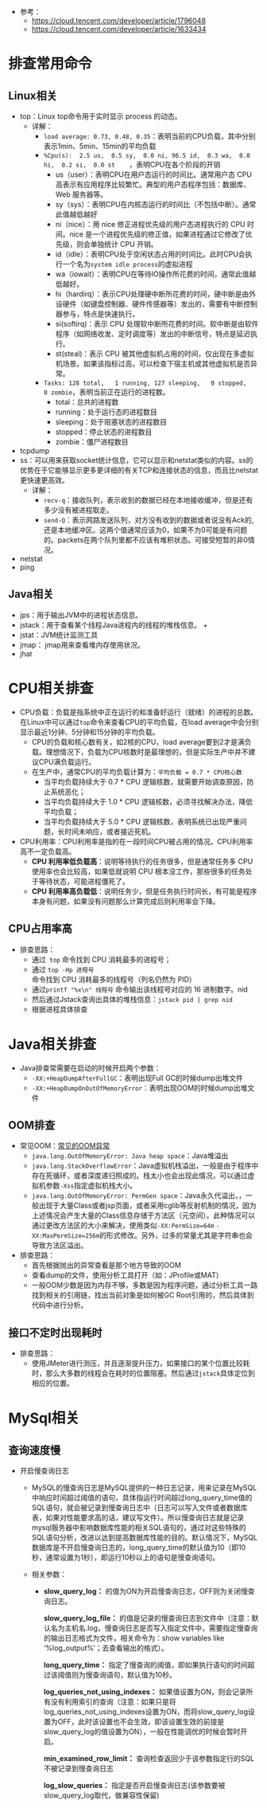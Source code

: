 + 参考：
  + https://cloud.tencent.com/developer/article/1796048
  + https://cloud.tencent.com/developer/article/1633434

# 排查常用命令

## Linux相关

+ top：Linux top命令用于实时显示 process 的动态。
  + 详解：
    + `load average: 0.73, 0.48, 0.35`：表明当前的CPU负载，其中分别表示1min、5min、15min的平均负载
    + `%Cpu(s):  2.5 us,  0.5 sy,  0.0 ni, 96.5 id,  0.3 wa,  0.0 hi,  0.2 si,  0.0 st    `，表明CPU在各个阶段的开销
      + us（user）：表明CPU在用户态运行的时间比。通常用户态 CPU 高表示有应用程序比较繁忙。典型的用户态程序包括：数据库、Web 服务器等。
      + sy（sys）：表明CPU在内核态运行的时间比（不包括中断）。通常此值越低越好
      + ni（nice）：用 nice 修正进程优先级的用户态进程执行的 CPU 时间。nice 是一个进程优先级的修正值，如果进程通过它修改了优先级，则会单独统计 CPU 开销。
      + id（idle）：表明CPU处于空闲状态占用的时间比。此时CPU会执行一个名为`system idle process`的虚拟进程
      + wa（iowait）：表明CPU在等待IO操作所花费的时间，通常此值越低越好。
      + hi（hardirq）：表示CPU处理硬中断所花费的时间，硬中断是由外设硬件（如键盘控制器、硬件传感器等）发出的，需要有中断控制器参与，特点是快速执行。
      + si(softirq)：表示 CPU 处理软中断所花费的时间。软中断是由软件程序（如网络收发、定时调度等）发出的中断信号，特点是延迟执行。
      + st(steal)：表示 CPU 被其他虚拟机占用的时间，仅出现在多虚拟机场景。如果该指标过高，可以检查下宿主机或其他虚拟机是否异常。
    + `Tasks: 128 total,   1 running, 127 sleeping,   0 stopped,   0 zombie`，表明当前正在运行的进程数。
      + total：总共的进程数
      + running：处于运行态的进程数目
      + sleeping：处于阻塞状态的进程数目
      + stopped：停止状态的进程数目
      + zombie：僵尸进程数目
+ tcpdump
+ ss：可以用来获取socket统计信息，它可以显示和netstat类似的内容。ss的优势在于它能够显示更多更详细的有关TCP和连接状态的信息，而且比netstat更快速更高效。
  + 详解：
    + `recv-q`：接收队列，表示收到的数据已经在本地接收缓冲，但是还有多少没有被进程取走。
    + `send-Q`：表示网路发送队列，对方没有收到的数据或者说没有Ack的,还是本地缓冲区。这两个值通常应该为0，如果不为0可能是有问题的。packets在两个队列里都不应该有堆积状态。可接受短暂的非0情况。
+ netstat
+ ping

## Java相关

+ jps：用于输出JVM中的进程状态信息。
+ jstack：用于查看某个线程Java进程内的线程的堆栈信息。
  + 
+ jstat：JVM统计监测工具
+ jmap： jmap用来查看堆内存使用状况。
+ jhat

# CPU相关排查

+ CPU负载：负载是指系统中正在运行的和准备好运行（就绪）的进程的总数。在Linux中可以通过`top`命令来查看CPU的平均负载，在load average中会分别显示最近1分钟、5分钟和15分钟的平均负载。
  + CPU的负载和核心数有关，如2核的CPU，load average要到2才是满负载。理想情况下，负载为CPU核数时是最理想的，但是实际生产中并不建议CPU满负载运行。
  + 在生产中，通常CPU的平均负载计算为：`平均负载 = 0.7 * CPU核心数`
    + 当平均负载持续大于 0.7 * CPU 逻辑核数，就需要开始调查原因，防止系统恶化；
    + 当平均负载持续大于 1.0 * CPU 逻辑核数，必须寻找解决办法，降低平均负载；
    + 当平均负载持续大于 5.0 * CPU 逻辑核数，表明系统已出现严重问题，长时间未响应，或者接近死机。
+ CPU利用率：CPU利用率是指的在一段时间CPU被占用的情况。CPU利用率高不一定负载高。
  + **CPU 利用率低负载高**：说明等待执行的任务很多，但是通常任务多 CPU 使用率也会比较高，如果低就说明 CPU 根本没工作，那些很多的任务处于等待状态，可能进程僵死了。
  + **CPU 利用率高负载低**：说明任务少，但是任务执行时间长，有可能是程序本身有问题，如果没有问题那么计算完成后则利用率会下降。

## CPU占用率高

+ 排查思路：
  + 通过` top` 命令找到 CPU 消耗最多的进程号；
  + 通过 `top -Hp 进程号` 命令找到 CPU 消耗最多的线程号（列名仍然为 PID）
  + 通过`printf "%x\n" 线程号` 命令输出该线程号对应的 16 进制数字。nid
  + 然后通过Jstack查询出具体的堆栈信息：`jstack pid | grep nid`
  + 根据进程具体排查

# Java相关排查

+ Java排查常需要在启动的时候开启两个参数：
  + `-XX:+HeapDumpAfterFullGC`：表明出现Full GC的时候dump出堆文件
  + `-XX:+HeapDumpOnOutOfMemoryError`：表明出现OOM的时候dump出堆文件

## OOM排查

+ 常见OOM：[常见的OOM异常](https://www.cnblogs.com/lazyegg/p/13353474.html)
  + `java.lang.OutOfMemoryError: Java heap space`：Java堆溢出
  + `java.lang.StackOverflowError`：Java虚拟机栈溢出，一般是由于程序中存在死循环，或者深度递归照成的。栈太小也会出现此情况，可以通过虚拟机参数`-Xss`指定虚拟机栈大小。
  + `java.lang.OutOfMemoryError: PermGen space`：Java永久代溢出，，一般出现于大量Class或者jsp页面，或者采用cglib等反射机制的情况，因为上述情况会产生大量的Class信息存储于方法区（元空间）。此种情况可以通过更改方法区的大小来解决，使用类似`-XX:PermSize=64m` `-XX:MaxPermSize=256m`的形式修改。另外，过多的常量尤其是字符串也会导致方法区溢出。
+ 排查思路：
  + 首先根据抛出的异常查看是那个地方导致的OOM
  + 查看dump的文件，使用分析工具打开（如：JProfile或MAT）
  + 一般OOM少数是因为内存不够，多数是因为程序问题，通过分析工具一路找到相关的引用链，找出当前对象是如何被GC Root引用的，然后具体到代码中进行分析。

## 接口不定时出现耗时

+ 排查思路：
  + 使用JMeter进行测压，并且逐渐提升压力，如果接口的某个位置比较耗时，那么大多数的线程会在耗时的位置阻塞。然后通过`jstack`具体定位到相应的位置。

# MySql相关

## 查询速度慢

+ 开启慢查询日志

  + MySQL的慢查询日志是MySQL提供的一种日志记录，用来记录在MySQL中响应时间超过阈值的语句，具体指运行时间超过long_query_time值的SQL语句，就会被记录到慢查询日志中（日志可以写入文件或者数据库表，如果对性能要求高的话，建议写文件）。所以慢查询日志就是记录mysql服务器中影响数据库性能的相关SQL语句的，通过对这些特殊的SQL语句分析，改进以达到提高数据库性能的目的。默认情况下，MySQL数据库是不开启慢查询日志的，long_query_time的默认值为10（即10秒，通常设置为1秒），即运行10秒以上的语句是慢查询语句。

  + 相关参数：

    +  **slow_query_log：** 的值为ON为开启慢查询日志，OFF则为关闭慢查询日志。

       **slow_query_log_file：**  的值是记录的慢查询日志到文件中（注意：默认名为主机名.log，慢查询日志是否写入指定文件中，需要指定慢查询的输出日志格式为文件，相关命令为：show variables like ‘%log_output%’；去查看输出的格式）。

       **long_query_time：**  指定了慢查询的阈值，即如果执行语句的时间超过该阈值则为慢查询语句，默认值为10秒。

       **log_queries_not_using_indexes：**  如果值设置为ON，则会记录所有没有利用索引的查询（注意：如果只是将log_queries_not_using_indexes设置为ON，而将slow_query_log设置为OFF，此时该设置也不会生效，即该设置生效的前提是slow_query_log的值设置为ON），一般在性能调优的时候会暂时开启。

       **min_examined_row_limit：** 查询检查返回少于该参数指定行的SQL不被记录到慢查询日志  

       **log_slow_queries：** 指定是否开启慢查询日志(该参数要被slow_query_log取代，做兼容性保留)